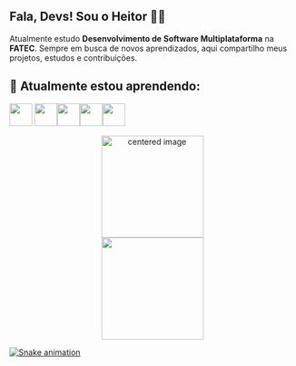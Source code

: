 ## Fala, Devs! Sou o Heitor 👨‍💻
Atualmente estudo **Desenvolvimento de Software Multiplataforma** na **FATEC**. Sempre em busca de novos aprendizados, aqui compartilho meus projetos, estudos e contribuições.



## 🌱 Atualmente estou aprendendo:
<img src="https://cdn.jsdelivr.net/gh/devicons/devicon@latest/icons/cplusplus/cplusplus-original.svg" width="40" height="40"/> <img src="https://cdn.jsdelivr.net/gh/devicons/devicon@latest/icons/mysql/mysql-original-wordmark.svg" width="40" height="40"/><img src="https://cdn.jsdelivr.net/gh/devicons/devicon@latest/icons/html5/html5-original-wordmark.svg" width="40" height="40"/><img src="https://cdn.jsdelivr.net/gh/devicons/devicon@latest/icons/css3/css3-original-wordmark.svg" width="40" height="40"/><img src="https://cdn.jsdelivr.net/gh/devicons/devicon@latest/icons/javascript/javascript-original.svg" width="40" height="40"/>
          
<div>
  <a href="https://github.com/HeitFernandes">
  <center>
    <img height="180em" src="https://github-readme-stats.vercel.app/api?username=HeitFernandes&show_icons=true&theme=radical&include_all_commits=true&count_private=true" alt="centered image">
  </center>
  <center>  
    <img height="180em" src="https://github-readme-stats.vercel.app/api/top-langs/?username=HeitFernandes&layout=compact&langs_count=7&theme=radical"/> 
  </center>
</div>

![Snake animation](https://heitfernandes.github.io/HeitFernandes/github-contribution-grid-snake.svg)



          
          

